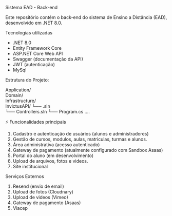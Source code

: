 Sistema EAD - Back-end

Este repositório contém o back-end do sistema de Ensino a Distância (EAD), desenvolvido em .NET 8.0.

Tecnologias utilizadas

- .NET 8.0
- Entity Framework Core
- ASP.NET Core Web API
- Swagger (documentação da API)
- JWT (autenticação)
- MySql

Estrutura do Projeto:

Application/      
Domain/           
Infrastructure/  
InvictusAPI/
 └── .sln  
 └── Controllers.sln
 └── Program.cs
 ....

⚡ Funcionalidades principais

1. Cadastro e autenticação de usuários (alunos e administradores)
2. Gestão de cursos, modulos, aulas, matriculas, turmas e alunos.
3. Área administrativa (acesso autenticado)
4. Gateway de pagamento (atualmente configurado com Sandbox Asaas)
5. Portal do aluno (em desenvolvimento)
6. Upload de arquivos, fotos e videos.
7. Site institucional

Serviços Externos
1. Resend (envio de email)
2. Upload de fotos (Cloudnary)
3. Upload de videos (Vimeo)
4. Gateway de pagamento (Asaas)
5. Viacep
